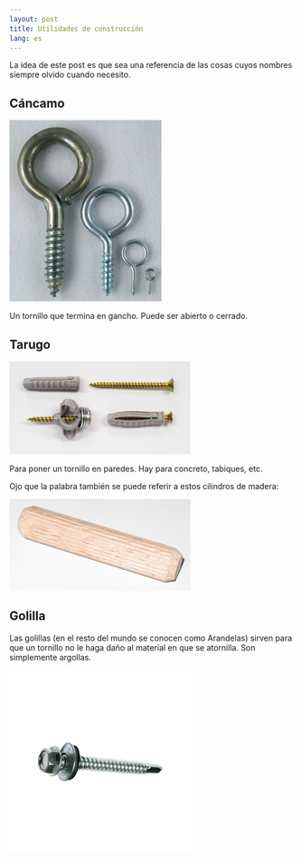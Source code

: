 ```yaml
---
layout: post
title: Utilidades de construcción
lang: es
---
```


La idea de este post es que sea una referencia de las cosas cuyos nombres siempre olvido cuando necesito.

## Cáncamo

![Cáncamo](/images/cancamo.jpeg)

Un tornillo que termina en gancho. Puede ser abierto o cerrado.

## Tarugo

![Tarugo](/images/tarugo.jpeg)

Para poner un tornillo en paredes. Hay para concreto, tabiques, etc.

Ojo que la palabra también se puede referir a estos cilindros de madera:

![Tarugo de madera](/images/tarugo-madera.jpeg)

## Golilla

Las golillas (en el resto del mundo se conocen como Arandelas) sirven para que un tornillo no le haga daño al material en que se atornilla. Son simplemente argollas.

![Golilla en un tornillo](/images/golilla.jpeg)
